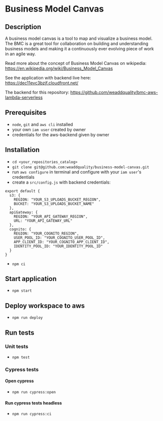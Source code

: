 # Business Model Canvas

## Description

A business model canvas is a tool to map and visualize a business model. The BMC is a great tool for
collaboration on building and understanding business models and making it a continuously ever
evolving piece of work in an agile way.

Read more about the concept of Business Model Canvas on wikipedia:
https://en.wikipedia.org/wiki/Business_Model_Canvas

See the application with backend live here: https://dec11evc3bzjf.cloudfront.net/

The backend for this repository: https://github.com/weaddquality/bmc-aws-lambda-serverless

## Prerequisites

- `node`, `git` and `aws cli` installed
- your own `iam user` created by owner
- credentials for the aws-backend given by owner

## Installation

- `cd <your_repositories_catalog>`
- `git clone git@github.com:weaddquality/business-model-canvas.git`
- run `aws configure` in terminal and configure with your `iam user`'s credentials
- create a `src/config.js` with backend credentials:

```
export default {
  s3: {
    REGION: "YOUR_S3_UPLOADS_BUCKET_REGION",
    BUCKET: "YOUR_S3_UPLOADS_BUCKET_NAME"
  },
  apiGateway: {
    REGION: "YOUR_API_GATEWAY_REGION",
    URL: "YOUR_API_GATEWAY_URL"
  },
  cognito: {
    REGION: "YOUR_COGNITO_REGION",
    USER_POOL_ID: "YOUR_COGNITO_USER_POOL_ID",
    APP_CLIENT_ID: "YOUR_COGNITO_APP_CLIENT_ID",
    IDENTITY_POOL_ID: "YOUR_IDENTITY_POOL_ID"
  }
}
```

- `npm ci`

## Start application

- `npm start`

## Deploy workspace to aws

- `npm run deploy`

## Run tests

### Unit tests

- `npm test`

### Cypress tests

#### Open cypress

- `npm run cypress:open`

#### Run cypress tests headless

- `npm run cypress:ci`
